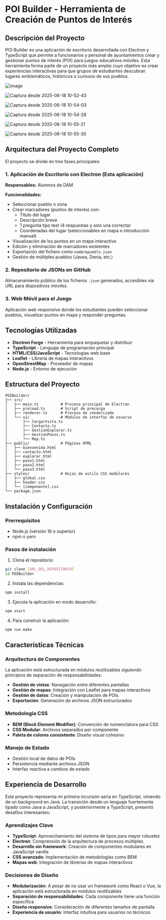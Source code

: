 # POI Builder - Herramienta de Creación de Puntos de Interés

## Descripción del Proyecto

POI Builder es una aplicación de escritorio desarrollada con Electron y TypeScript que permite a funcionarios y personal de ayuntamientos crear y gestionar puntos de interés (POI) para juegos educativos móviles. Esta herramienta forma parte de un proyecto más amplio cuyo objetivo es crear experiencias interactivas para que grupos de estudiantes descubran lugares emblemáticos, históricos o curiosos de sus pueblos.

![image](https://github.com/user-attachments/assets/36fe42ba-8b1c-420c-9f09-9e2740d72da0)

![Captura desde 2025-06-18 10-52-43](https://github.com/user-attachments/assets/3a2d3830-81fa-4e54-8b50-4cd245946262)

![Captura desde 2025-06-18 10-54-03](https://github.com/user-attachments/assets/1d2f46ba-cf9f-4a1a-aed8-3baa8e1e1314)

![Captura desde 2025-06-18 10-54-28](https://github.com/user-attachments/assets/519dfebf-2d7f-47f4-a627-8e87bc6c7d61)

![Captura desde 2025-06-18 10-55-21](https://github.com/user-attachments/assets/28a2dcb5-8745-42d0-ba8d-83b3e8481fe5)

![Captura desde 2025-06-18 10-55-30](https://github.com/user-attachments/assets/ade0544b-6dd2-4d4f-8ffd-4786367be425)





## Arquitectura del Proyecto Completo

El proyecto se divide en tres fases principales:

### 1. Aplicación de Escritorio con Electron (Esta aplicación)
**Responsables:** Alumnos de DAM

**Funcionalidades:**
- Seleccionar pueblo o zona
- Crear marcadores (puntos de interés) con:
  - Título del lugar
  - Descripción breve
  - 1 pregunta tipo test (4 respuestas y solo una correcta)
  - Coordenadas del lugar (seleccionables en mapa o introducción manual)
- Visualización de los puntos en un mapa interactivo
- Edición y eliminación de marcadores existentes
- Exportación del fichero como `nombrepueblo.json`
- Gestión de múltiples pueblos (Javea, Denia, etc.)

### 2. Repositorio de JSONs en GitHub
Almacenamiento público de los ficheros `.json` generados, accesibles vía URL para dispositivos móviles.

### 3. Web Móvil para el Juego
Aplicación web responsive donde los estudiantes pueden seleccionar pueblos, visualizar puntos en mapa y responder preguntas.

## Tecnologías Utilizadas

- **Electron Forge** - Herramienta para empaquetar y distribuir
- **TypeScript** - Lenguaje de programación principal
- **HTML/CSS/JavaScript** - Tecnologías web base
- **Leaflet** - Librería de mapas interactivos
- **OpenStreetMap** - Proveedor de mapas
- **Node.js** - Entorno de ejecución

## Estructura del Proyecto

```
POIBuilder/
├── src/
│   ├── main.ts          # Proceso principal de Electron
│   ├── preload.ts       # Script de precarga
│   ├── renderer.ts      # Proceso de renderizado
│   └── ui/              # Módulos de interfaz de usuario
│       ├── CargarVista.ts
│       ├── Contacto.ts
│       ├── GestionExplorar.ts
│       ├── GestionPasos.ts
│       └── Map.ts
├── public/              # Páginas HTML
│   ├── bienvenida.html
│   ├── contacto.html
│   ├── explorar.html
│   ├── paso1.html
│   ├── paso2.html
│   └── paso3.html
├── styles/              # Hojas de estilo CSS modulares
│   ├── global.css
│   ├── header.css
│   └── [componente].css
└── package.json
```

## Instalación y Configuración

### Prerrequisitos
- Node.js (versión 16 o superior)
- npm o yarn

### Pasos de instalación

1. Clona el repositorio:
```bash
git clone [URL_DEL_REPOSITORIO]
cd POIBuilder
```

2. Instala las dependencias:
```bash
npm install
```

3. Ejecuta la aplicación en modo desarrollo:
```bash
npm start
```

4. Para construir la aplicación:
```bash
npm run make
```

## Características Técnicas

### Arquitectura de Componentes
La aplicación está estructurada en módulos reutilizables siguiendo principios de separación de responsabilidades:

- **Gestión de vistas**: Navegación entre diferentes pantallas
- **Gestión de mapas**: Integración con Leaflet para mapas interactivos
- **Gestión de datos**: Creación y manipulación de POIs
- **Exportación**: Generación de archivos JSON estructurados

### Metodología CSS
- **BEM (Block Element Modifier)**: Convención de nomenclatura para CSS
- **CSS Modular**: Archivos separados por componente
- **Paleta de colores consistente**: Diseño visual cohesivo

### Manejo de Estado
- Gestión local de datos de POIs
- Persistencia mediante archivos JSON
- Interfaz reactiva a cambios de estado

## Experiencia de Desarrollo

Este proyecto representa mi primera incursión seria en TypeScript, viniendo de un background en Java. La transición desde un lenguaje fuertemente tipado como Java a JavaScript, y posteriormente a TypeScript, presentó desafíos interesantes:

### Aprendizajes Clave
- **TypeScript**: Aprovechamiento del sistema de tipos para mayor robustez
- **Electron**: Comprensión de la arquitectura de procesos múltiples
- **Desarrollo sin framework**: Creación de componentes modulares en JavaScript vanilla
- **CSS avanzado**: Implementación de metodologías como BEM
- **Mapas web**: Integración de librerías de mapas interactivos

### Decisiones de Diseño
- **Modularización**: A pesar de no usar un framework como React o Vue, la aplicación está estructurada en módulos reutilizables
- **Separación de responsabilidades**: Cada componente tiene una función específica
- **Diseño responsive**: Consideración de diferentes tamaños de pantalla
- **Experiencia de usuario**: Interfaz intuitiva para usuarios no técnicos


